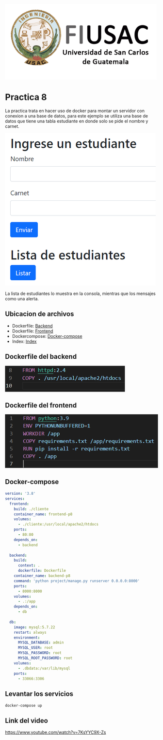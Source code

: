 ![logo](../doc/Logo.png)

# Practica 8
 La practica trata en hacer uso de docker para montar un servidor con conexion a una base de datos, para este ejemplo se utiliza una base de datos que tiene una tabla estudiante en donde solo se pide el nombre y carnet.
 
 ![frontend](../doc/as.png)
 
 La lista de estudiantes lo muestra en la consola, mientras que los mensajes como una alerta.
 
## Ubicacion de archivos

- Dockerfile: [Backend](Dockerfile)
- Dockerfile: [Frontend](cliente/Dockerfile)
- Dockercompose: [Docker-compose](docker-compose.yml)
- Index: [Index](cliente/index.html)
 
## Dockerfile del backend
![doc2](../doc/dic2.png)
 
## Dockerfile del frontend
![d1](../doc/do1.png)

## Docker-compose
````yml
version: '3.8'
services:
  frontend:
    build: ./cliente
    container_name: frontend-p8
    volumes:
      - ./cliente:/usr/local/apache2/htdocs
    ports:
      - 80:80
    depends_on:
      - backend

  backend:
    build:
      context: .
      dockerfile: Dockerfile
    container_name: backend-p8
    command: 'python project/manage.py runserver 0.0.0.0:8000'
    ports:
      - 8000:8000
    volumes:
      - .:/app
    depends_on:
      - db
  
  db:
    image: mysql:5.7.22
    restart: always
    environment:
      MYSQL_DATABASE: admin
      MYSQL_USER: root
      MYSQL_PASSWORD: root
      MYSQL_ROOT_PASSWORD: root
    volumes:
      - .dbdata:/var/lib/mysql
    ports:
      - 33066:3306

````

## Levantar los servicios
 ````
 docker-compose up
 ````

## Link del video

https://www.youtube.com/watch?v=7KsYYC9X-Zs